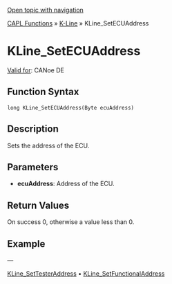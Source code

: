 [Open topic with navigation](../../../../../CANoeDEFamily.htm#Topics/CAPLFunctions/KLine/Functions/CAPLfunctionKLineSetECUAddress.md)

[CAPL Functions](../../CAPLfunctions.md) » [K-Line](../CAPLfunctionsKLineOverview.md) » KLine_SetECUAddress

# KLine_SetECUAddress

[Valid for](../../../Shared/FeatureAvailability.md): CANoe DE

## Function Syntax

```
long KLine_SetECUAddress(Byte ecuAddress)
```

## Description

Sets the address of the ECU.

## Parameters

- **ecuAddress**: Address of the ECU.

## Return Values

On success 0, otherwise a value less than 0.

## Example

—

[KLine_SetTesterAddress](CAPLfunctionKLineSetTesterAddress.md) • [KLine_SetFunctionalAddress](CAPLfunctionKLineSetFunctionalAddress.md)

